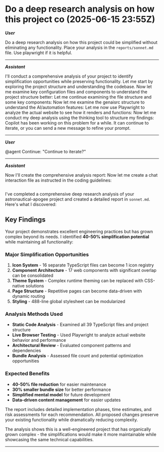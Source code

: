 <!-- Generated by SpecStory -->

# Do a deep research analysis on how this project co (2025-06-15 23:55Z)

_**User**_

Do a deep research analysis on how this project could be simplified without eliminating any functionality. Place your analysis in the `reports/sonnet.md` file. Use playwright if it is helpful.

---

_**Assistant**_

I'll conduct a comprehensive analysis of your project to identify simplification opportunities while preserving functionality. Let me start by exploring the project structure and understanding the codebase. Now let me examine key configuration files and components to understand the project structure better: Let me continue examining the file structure and some key components: Now let me examine the genaisrc structure to understand the AI/automation features: Let me now use Playwright to analyze the actual website to see how it renders and functions: Now let me conduct my deep analysis using the thinking tool to structure my findings: Copilot has been working on this problem for a while. It can continue to iterate, or you can send a new message to refine your prompt.

---

_**User**_

@agent Continue: "Continue to iterate?"

---

_**Assistant**_

Now I'll create the comprehensive analysis report: Now let me create a chat interaction file as instructed in the coding guidelines: 
````

````
I've completed a comprehensive deep research analysis of your astronautical-apogee project and created a detailed report in `sonnet.md`. Here's what I discovered:

## Key Findings

Your project demonstrates excellent engineering practices but has grown complex beyond its needs. I identified **40-50% simplification potential** while maintaining all functionality:

### Major Simplification Opportunities

1. **Icon System** - 16 separate TypeScript files can become 1 icon registry
2. **Component Architecture** - 17 web components with significant overlap can be consolidated
3. **Theme System** - Complex runtime theming can be replaced with CSS-native solutions
4. **Page Structure** - Repetitive pages can become data-driven with dynamic routing
5. **Styling** - 488-line global stylesheet can be modularized

### Analysis Methods Used

- **Static Code Analysis** - Examined all 39 TypeScript files and project structure
- **Live Browser Testing** - Used Playwright to analyze actual website behavior and performance
- **Architectural Review** - Evaluated component patterns and dependencies
- **Bundle Analysis** - Assessed file count and potential optimization opportunities

### Expected Benefits

- **40-50% file reduction** for easier maintenance
- **30% smaller bundle size** for better performance  
- **Simplified mental model** for future development
- **Data-driven content management** for easier updates

The report includes detailed implementation phases, time estimates, and risk assessments for each recommendation. All proposed changes preserve your existing functionality while dramatically reducing complexity.

The analysis shows this is a well-engineered project that has organically grown complex - the simplifications would make it more maintainable while showcasing the same technical capabilities.

---

